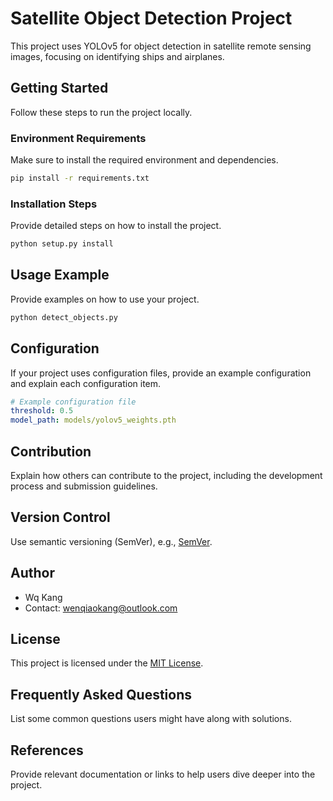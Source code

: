 # Satellite Object Detection Project

This project uses YOLOv5 for object detection in satellite remote sensing images, focusing on identifying ships and airplanes.

## Getting Started

Follow these steps to run the project locally.

### Environment Requirements

Make sure to install the required environment and dependencies.

```bash
pip install -r requirements.txt
```

### Installation Steps

Provide detailed steps on how to install the project.

```bash
python setup.py install
```

## Usage Example

Provide examples on how to use your project.

```bash
python detect_objects.py
```

## Configuration

If your project uses configuration files, provide an example configuration and explain each configuration item.

```yaml
# Example configuration file
threshold: 0.5
model_path: models/yolov5_weights.pth
```

## Contribution

Explain how others can contribute to the project, including the development process and submission guidelines.

## Version Control

Use semantic versioning (SemVer), e.g., [SemVer](http://semver.org/).

## Author

- Wq Kang
- Contact: wenqiaokang@outlook.com

## License

This project is licensed under the [MIT License](LICENSE).

## Frequently Asked Questions

List some common questions users might have along with solutions.

## References

Provide relevant documentation or links to help users dive deeper into the project.
